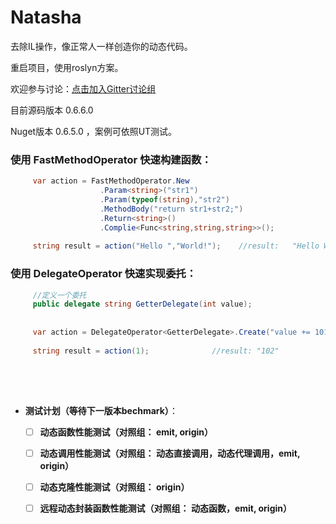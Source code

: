 # Natasha
去除IL操作，像正常人一样创造你的动态代码。

重启项目，使用roslyn方案。

欢迎参与讨论：[点击加入Gitter讨论组](https://gitter.im/dotnetcore/Natasha)

目前源码版本 0.6.6.0 

Nuget版本 0.6.5.0 ，案例可依照UT测试。  


### 使用 FastMethodOperator 快速构建函数：
```C#
     var action = FastMethodOperator.New
                    .Param<string>("str1")
                    .Param(typeof(string),"str2")
                    .MethodBody("return str1+str2;")
                    .Return<string>()
                    .Complie<Func<string,string,string>>();
                    
     string result = action("Hello ","World!");    //result:   "Hello World!"
```

### 使用 DelegateOperator 快速实现委托：
```C# 
     //定义一个委托
     public delegate string GetterDelegate(int value);
     
     
     var action = DelegateOperator<GetterDelegate>.Create("value += 101; return value.ToString();");
     
     string result = action(1);              //result: "102"
     
```
<br/>
<br/>  

- **测试计划（等待下一版本bechmark）**：
      
     - [ ]  **动态函数性能测试（对照组： emit, origin）**  
     - [ ]  **动态调用性能测试（对照组： 动态直接调用，动态代理调用，emit, origin）**  
     - [ ]  **动态克隆性能测试（对照组： origin）**
     - [ ]  **远程动态封装函数性能测试（对照组： 动态函数，emit, origin）**


        
            
      
     
